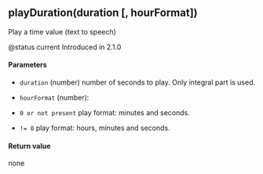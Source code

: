 <!-- This file was generated by the script. Do not edit it, any changes will be lost! -->

## playDuration(duration [, hourFormat])



Play a time value (text to speech)

@status current Introduced in 2.1.0


#### Parameters

* `duration` (number) number of seconds to play. Only integral part is used.

* `hourFormat` (number):
 * `0 or not present` play format: minutes and seconds.
 * `!= 0` play format: hours, minutes and seconds.



#### Return value

none

